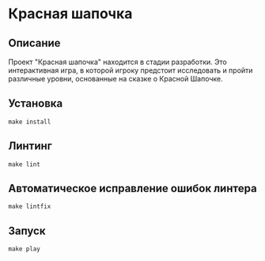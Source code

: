 # Красная шапочка

## Описание
Проект "Красная шапочка" находится в стадии разработки. Это интерактивная игра, в которой игроку предстоит исследовать и пройти различные уровни, основанные на сказке о Красной Шапочке.

## Установка

`make install`

## Линтинг

`make lint`

## Автоматическое исправление ошибок линтера

`make lintfix`

## Запуск

`make play`